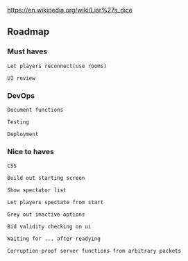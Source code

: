 https://en.wikipedia.org/wiki/Liar%27s_dice

## Roadmap

### Must haves
    
    Let players reconnect(use rooms)

    UI review
    
### DevOps

    Document functions

    Testing

    Deployment

### Nice to haves

    CSS

    Build out starting screen

    Show spectator list

    Let players spectate from start

    Grey out inactive options

    Bid validity checking on ui
    
    Waiting for ... after readying

    Corruption-proof server functions from arbitrary packets